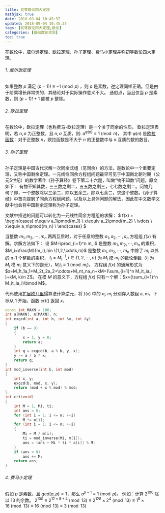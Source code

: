 ```yaml
---
title: 初等数论四大定理
mathjax: true
date: 2018-09-04 10:45:37
updated: 2018-09-04 10:45:37
tags: [初等数论四大定理,数论]
categories: [基础数论实现]
toc: true
---
```



在数论中，威尔逊定理、欧拉定理、孙子定理、费马小定理并称初等数论四大定理。

###### 1. 威尔逊定理
如果整数 $p$ 满足 $(p-1)!\equiv-1\pmod p$ ，则 $p$ 是素数，逆定理同样正确。但是由于阶乘增长非常快的，其结论对于实际操作意义不大。
通俗点，当且仅当 $p$ 是素数，则 $(p-1)!+1$ 能被 $p$ 整除。

###### 2. 欧拉定理
在数论中，欧拉定理（也称费马-欧拉定理）是一个关于同余的性质。
欧拉定理表明，若 $n,a$ 为正整数，且 $n,a$ 互质，则:
$a^{\varphi(n)}\equiv 1\pmod n$，
其中 $\varphi(n)$ 是[欧拉函数](https://gukaifeng.me/2018/10/03/%E6%AC%A7%E6%8B%89%E5%87%BD%E6%95%B0/)：对于正整数 $n$，欧拉函数是不大于 $n$ 的正整数中与 $n$ 互质的数的数目。 <!--more-->


###### 3. 孙子定理
孙子定理是中国古代求解一次同余式组（见同余）的方法，是数论中一个重要定理，又称中国剩余定理。一元线性同余方程组问题最早可见于中国南北朝时期（公元5世纪）的数学著作《孙子算经》卷下第二十六题，叫做“物不知数”问题，原文如下：
有物不知其数，三三数之剩二，五五数之剩三，七七数之剩二。问物几何？即，一个整数除以三余二，除以五余三，除以七余二，求这个整数。《孙子算经》中首次提到了同余方程组问题，以及以上具体问题的解法，因此在中文数学文献中也会将中国剩余定理称为孙子定理。

文献中描述的问题可以转化为一元线性同余方程组的求解：
$
f(x) = 
\begin{cases}
x\equiv a_1\pmod{m_1} \\
x\equiv a_2\pmod{m_2} \\
\vdots \\
x\equiv a_n\pmod{m_n} \\
\end{cases}
$

当整数 $m_1,m_2,\cdots,m_n$ 两两互质时，对于任意的整数 $a_1,a_2,\cdots,a_n$ 方程组 $f(x)$ 有解。求解方法如下：
设 $M=\prod_{i=1}^n m_i$ 是整数 $m_1,m_2,\cdots,m_n$ 的乘积，
$M_i=\frac{M}{m_i},i\in \{1,2,\cdots,n\}$ 是整数 $m_1,m_2,\cdots,m_n$ 中除了 $m_i$ 以外的 n-1 个整数的乘积，
$t_i=M_i^{-1},i\in\{1,2,\cdots,n\}$ 为 $M_i$ 模 $m_i$ 的数论倒数（$t_i$ 为 $M_i$ 模 $m_i$ 意义下的逆元），$M_it_i\equiv1\pmod {m_i}$。
方程组 $f(x)$ 的通解形式为 $x=M_1t_1a_1+M_2t_2a_2+\cdots+M_nt_na_n+kM=(\sum_{i=1}^n M_it_ia_i )+kM, k\in Z$。
在模 $M$ 的意义下，方程组 $f(x)$ 只有一个解：$x=(\sum_{i=1}^n M_it_ia_i)\bmod M$。

代码使用[扩展欧几里得](https://gukaifeng.me/2018/08/31/%E6%89%A9%E5%B1%95%E6%AC%A7%E5%87%A0%E9%87%8C%E5%BE%B7/)算法计算逆元，将 $f(x)$ 中的 $a_i,m_i$ 分别存入数组 a, m，下标从 1 开始。函数 crt() 返回 $x$。
```cpp
const int MAXN = 100;
int a[MAXN], m[MAXN], n;
int exgcd(int a, int b, int &x, int &y)
{
    if (b == 0)
    {
        x = 1, y = 0;
        return a;
    }
    int q = exgcd(b, a % b, y, x);
    y -= a / b * x;
    return q;
}
int mod_inverse(int b, int mod)
{
    int x, y;
    exgcd(b, mod, x, y);
    return (mod + x % mod) % mod;
}
int crt(void)
{
    int M = 1, Mi, ti;
    int ans = 0;
    for (int i = 1; i <= n; ++i)
        M *= m[i];
    for (int i = 1; i <= n; ++i)
    {
        Mi = M / m[i];
        ti = mod_inverse(Mi, m[i]);
        ans = (ans + Mi * ti * a[i]) % M;
    }
    if (ans < 0)
        ans += M;
    return ans;
}
```

###### 4. 费马小定理
假如 $p$ 是素数，且 $gcd(a,p)=1$，那么 $a^{p-1}\equiv1\pmod p$。
例如：计算 $2^{100}$ 除以 $13$ 的余数。
$2^{100}\equiv 2^{12\times 8+4}\pmod {13}\equiv {2^{12}}^8\times 2^4\pmod {13}\equiv 1^8\times 16\pmod {13}\equiv 16\pmod {13}\equiv 3\pmod {13}$
